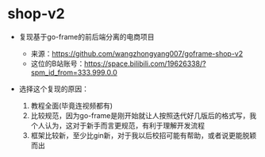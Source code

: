 # shop-v2

- 复现基于go-frame的前后端分离的电商项目
  - 来源：https://github.com/wangzhongyang007/goframe-shop-v2
  - 这位的B站账号：https://space.bilibili.com/19626338/?spm_id_from=333.999.0.0
  
- 选择这个复现的原因：
  1. 教程全面(毕竟连视频都有)
  2. 比较规范，因为go-frame是刚开始就让人按照迭代好几版后的格式写，我个人认为，这对于新手而言更规范，有利于理解开发流程
  3. 框架比较新，至少比gin新，对于我以后校招可能有帮助，或者说更能脱颖而出
